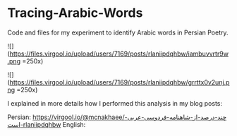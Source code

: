 # Tracing-Arabic-Words
Code and files for my experiment to identify Arabic words in Persian Poetry.



![](https://files.virgool.io/upload/users/7169/posts/rlaniipdqhbw/iambuvvrtr9w.png =250x)

![](https://files.virgool.io/upload/users/7169/posts/rlaniipdqhbw/grrttx0v2unj.png =250x)



I explained in more details how I performed this analysis in my blog posts:

Persian: 
https://virgool.io/@mcnakhaee/چند-درصد-از-شاهنامه-فردوسی-عربی-است-rlaniipdqhbw
English: 

